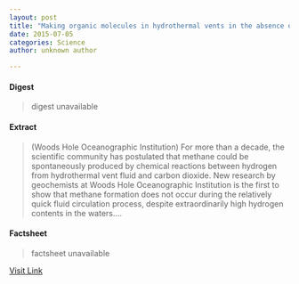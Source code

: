 ```yaml
---
layout: post
title: "Making organic molecules in hydrothermal vents in the absence of life"
date: 2015-07-05
categories: Science
author: unknown author

---
```



#### Digest
>digest unavailable

#### Extract
>(Woods Hole Oceanographic Institution) For more than a decade, the scientific community has postulated that methane could be spontaneously produced by chemical reactions between hydrogen from hydrothermal vent fluid and carbon dioxide. New research by geochemists at Woods Hole Oceanographic Institution is the first to show that methane formation does not occur during the relatively quick fluid circulation process, despite extraordinarily high hydrogen contents in the waters....

#### Factsheet
>factsheet unavailable

[Visit Link](http://www.eurekalert.org/pub_releases/2015-06/whoi-mom060815.php)


